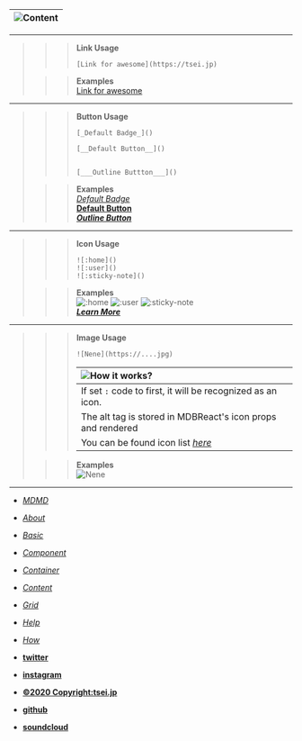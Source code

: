 ![Content]()|  
:-:|  

***

>>> __Link Usage__  
>>>```  
>>>[Link for awesome](https://tsei.jp)
>>>```  
>  
>>>__Examples__  
>>>[Link for awesome](https://tsei.jp)

***

>>>__Button Usage__
>>>```
>>>[_Default Badge_]()
>>>  
>>>[__Default Button__]()
>>>  
>>>  
>>>[___Outline Buttton___]()
>>>```
>
>>>__Examples__  
>>>[_Default Badge_]()  
>>>[__Default Button__]()  
>>>[___Outline Button___]()  

***  

>>> __Icon Usage__  
>>> ```
>>> ![:home]()
>>> ![:user]()
>>> ![:sticky-note]()
>>> ```
>
>>>__Examples__  
>>> ![:home]()
>>> ![:user]()
>>> ![:sticky-note]()  
>>> [___Learn More___](https://mdbootstrap.com/docs/react/content/icons-list/)

***  
>>> __Image Usage__  
>>>```
>>> ![Nene](https://....jpg)
>>>```
>>> ![How it works?]()|  
>>> :--|  
>>> If set `:` code to first, it will be recognized as an icon.|  
>>> The alt tag is stored in MDBReact's icon props and rendered|  
>>> You can be found  icon list [_here_](https://mdbootstrap.com/docs/react/content/icons-list/)|  
>
>>> __Examples__  
>>> ![Nene](https://res.cloudinary.com/dpimrj9cp/image/upload/v1586172431/IMG_4674.jpg)


***

- [_MDMD_](/mdmd/)
- [_About_](/mdmd/about)
- [_Basic_](/mdmd/basic)
- [_Component_](/mdmd/component)
- [_Container_](/mdmd/container)
- [_Content_](/mdmd/content)
- [_Grid_](/mdmd/grid)
- [_Help_](/mdmd/help)
- [_How_](/mdmd/how)


- [__twitter__](https://twitter.com/tseijp)
- [__instagram__](https://instagram.com/tseijp)
- [__©2020 Copyright:tsei.jp__](https://tsei.jp)
- [__github__](https://github.com/tseijp)
- [__soundcloud__](https://soundcloud.com/tsei)
